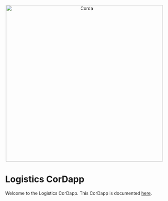 <p align="center">
  <img src="https://www.corda.net/wp-content/uploads/2016/11/fg005_corda_b.png" alt="Corda" width="500">
</p>

# Logistics CorDapp

Welcome to the Logistics CorDapp. This CorDapp is documented [here](http://docs.corda.net/tutorial-cordapp.html).
